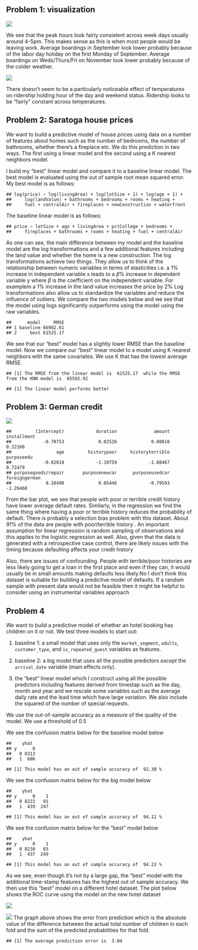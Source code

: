 Problem 1: visualization
------------------------

![](hw_2_submission_files/figure-markdown_strict/unnamed-chunk-1-1.png)

We see that the peak hours look fairly consistent across week days
usually around 4-5pm. This makes sense as this is when most people would
be leaving work. Average boardings in September look lower probably
because of the labor day holiday on the first Monday of September.
Average boardings on Weds/Thurs/Fri on November look lower probably
because of the colder weather.

![](hw_2_submission_files/figure-markdown_strict/unnamed-chunk-2-1.png)

There doesn’t seem to be a particularly noticeable effect of
temperatures on ridership holding hour of the day and weekend status.
Ridership looks to be “fairly” constant across temperatures.

Problem 2: Saratoga house prices
--------------------------------

We want to build a predictive model of house prices using data on a
number of features about homes such as the number of bedrooms, the
number of bathrooms, whether there’s a fireplace etc. We do this
prediction in two ways. The first using a linear model and the second
using a K nearest neighbors model.

I build my “best” linear model and compare it to a baseline linear
model. The best model is evaluated using the out of sample root mean
squared error. My best model is as follows:

    ## log(price) ~ log(livingArea) + log(lotSize + 1) + log(age + 1) + 
    ##     log(landValue) + bathrooms + bedrooms + rooms + heating + 
    ##     fuel + centralAir + fireplaces + newConstruction + waterfront

The baseline linear model is as follows:

    ## price ~ lotSize + age + livingArea + pctCollege + bedrooms + 
    ##     fireplaces + bathrooms + rooms + heating + fuel + centralAir

As one can see, the main difference between my model and the baseline
model are the log transformations and a few additional features
including the land value and whether the home is a new construction. The
log transformations achieve two things. They allow us to think of the
relationship between numeric variables in terms of elasticities i.e. a
1% increase in independent variable x leads to a *β*% increase in
dependent variable y where *β* is the coefficient on the independent
variable. For examplem a 1% increase in the land value increases the
price by 2% Log transformations also allow us to standardize the
variables and reduce the influence of outliers. We compare the two
models below and we see that the model using logs significantly
outperforms using the model using the raw variables.

    ##      model     RMSE
    ## 1 baseline 66982.61
    ## 2     best 61525.17

We see that our “best” model has a slightly lower RMSE than the baseline
model. Now we compare our “best” linear model to a model using K nearest
neighbors with the same covariates. We use K that has the lowest average
RMSE.

    ## [1] The RMSE from the linear model is  61525.17  while the RMSE from the KNN model is  65592.92

    ## [1] The linear model performs better

Problem 3: German credit
------------------------

![](hw_2_submission_files/figure-markdown_strict/unnamed-chunk-9-1.png)

    ##         (Intercept)            duration              amount         installment 
    ##            -0.70753             0.02526             0.00010             0.22160 
    ##                 age         historypoor     historyterrible          purposeedu 
    ##            -0.02018            -1.10759            -1.88467             0.72479 
    ## purposegoods/repair       purposenewcar      purposeusedcar       foreigngerman 
    ##             0.10490             0.85446            -0.79593            -1.26468

From the bar plot, we see that people with poor or terrible credit
history have lower average default rates. Similarly, in the regression
we find the same thing where having a poor or terrible history reduces
the probability of default. There is probably a selection bias problem
with this dataset. About 91% of the data are people with poor/terrible
history . An important assumption for linear regression is random
sampling of observations and this applies to the logistic regression as
well. Also, given that the data is generated with a retrospective case
control, there are likely issues with the timing because defaulting
affects your credit history

Also, there are issues of confounding. People with terrible/poor
histories are less likely going to get a loan in the first place and
even if they can, it would usually be in small amounts making defaults
less likely.No I don’t think this dataset is suitable for building a
predictive model of defaults. If a random sample with present data would
not be feasible then it might be helpful to consider using an
instrumental variables approach

Problem 4
---------

We want to build a predictive model of whether an hotel booking has
children on it or not. We test three models to start out:

1.  baseline 1: a small model that uses only the `market_segment`,
    `adults`, `customer_type`, and `is_repeated_guest` variables as
    features.

2.  baseline 2: a big model that uses all the possible predictors
    *except* the `arrival_date` variable (main effects only).

3.  the “best” linear model which I construct using all the possible
    predictors including features derived from timestap such as the day,
    month and year and we rescale some variables such as the average
    daily rate and the lead time which have large variation. We also
    include the squared of the number of special requests.

We use the out-of-sample accuracy as a measure of the quality of the
model. We use a threshold of 0.5

We see the confusion matrix below for the baseline model below

    ##    yhat
    ## y      0
    ##   0 8313
    ##   1  686

    ## [1] This model has an out of sample accuracy of  92.38 %

We see the confusion matrix below for the big model below

    ##    yhat
    ## y      0    1
    ##   0 8222   91
    ##   1  439  247

    ## [1] This model has an out of sample accuracy of  94.11 %

We see the confusion matrix below for the “best” model below

    ##    yhat
    ## y      0    1
    ##   0 8230   83
    ##   1  437  249

    ## [1] This model has an out of sample accuracy of  94.22 %

As we see, even though it’s not by a large gap, the “best” model with
the additional time-stamp features has the highest out of sample
accuracy. We then use this “best” model on a different hotel dataset.
The plot below shows the ROC curve using the model on the new hotel
dataset

![](hw_2_submission_files/figure-markdown_strict/unnamed-chunk-16-1.png)

![](hw_2_submission_files/figure-markdown_strict/unnamed-chunk-17-1.png)
The graph above shows the error from prediction which is the absolute
value of the difference between the actual total number of children in
each fold and the sum of the predicted probabilities for that fold.

    ## [1] The average prediction error is  3.04
